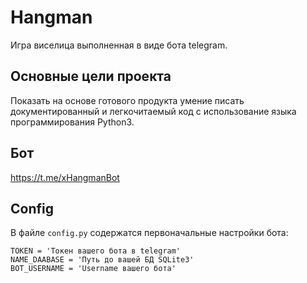 # Hangman
Игра виселица выполненная в виде бота telegram.
## Основные цели проекта
Показать на основе готового продукта умение писать документированный и легкочитаемый код с использование языка программирования Python3. 
## Бот
https://t.me/xHangmanBot
## Config
В файле `config.py` содержатся первоначальные настройки бота:
```
TOKEN = 'Токен вашего бота в telegram'
NAME_DAABASE = 'Путь до вашей БД SQLite3'
BOT_USERNAME = 'Username вашего бота'
```

